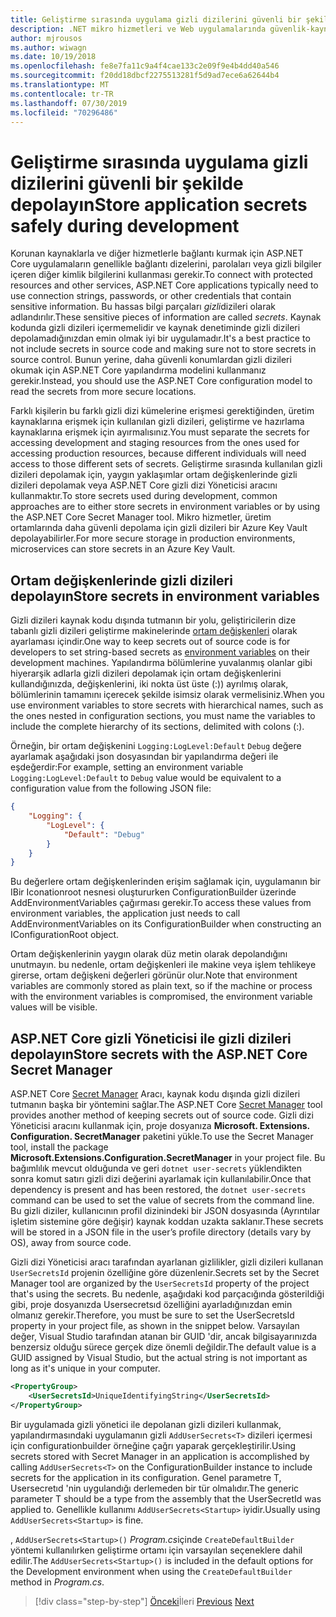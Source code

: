 ```yaml
---
title: Geliştirme sırasında uygulama gizli dizilerini güvenli bir şekilde depolama
description: .NET mikro hizmetleri ve Web uygulamalarında güvenlik-kaynak denetimindeki parolalar, bağlantı dizeleri veya API anahtarları gibi uygulama gizli dizilerini depolamayın, ASP.NET Core içinde kullanabileceğiniz seçenekleri anlayın, özellikle de "Kullanıcı gizli dizileri ".
author: mjrousos
ms.author: wiwagn
ms.date: 10/19/2018
ms.openlocfilehash: fe8e7fa11c9a4f4cae133c2e09f9e4b4dd40a546
ms.sourcegitcommit: f20dd18dbcf2275513281f5d9ad7ece6a62644b4
ms.translationtype: MT
ms.contentlocale: tr-TR
ms.lasthandoff: 07/30/2019
ms.locfileid: "70296486"
---
```

# <a name="store-application-secrets-safely-during-development"></a><span data-ttu-id="fecbf-103">Geliştirme sırasında uygulama gizli dizilerini güvenli bir şekilde depolayın</span><span class="sxs-lookup"><span data-stu-id="fecbf-103">Store application secrets safely during development</span></span>

<span data-ttu-id="fecbf-104">Korunan kaynaklarla ve diğer hizmetlerle bağlantı kurmak için ASP.NET Core uygulamaların genellikle bağlantı dizelerini, parolaları veya gizli bilgiler içeren diğer kimlik bilgilerini kullanması gerekir.</span><span class="sxs-lookup"><span data-stu-id="fecbf-104">To connect with protected resources and other services, ASP.NET Core applications typically need to use connection strings, passwords, or other credentials that contain sensitive information.</span></span> <span data-ttu-id="fecbf-105">Bu hassas bilgi parçaları *gizli*dizileri olarak adlandırılır.</span><span class="sxs-lookup"><span data-stu-id="fecbf-105">These sensitive pieces of information are called *secrets*.</span></span> <span data-ttu-id="fecbf-106">Kaynak kodunda gizli dizileri içermemelidir ve kaynak denetiminde gizli dizileri depolamadığınızdan emin olmak iyi bir uygulamadır.</span><span class="sxs-lookup"><span data-stu-id="fecbf-106">It's a best practice to not include secrets in source code and making sure not to store secrets in source control.</span></span> <span data-ttu-id="fecbf-107">Bunun yerine, daha güvenli konumlardan gizli dizileri okumak için ASP.NET Core yapılandırma modelini kullanmanız gerekir.</span><span class="sxs-lookup"><span data-stu-id="fecbf-107">Instead, you should use the ASP.NET Core configuration model to read the secrets from more secure locations.</span></span>

<span data-ttu-id="fecbf-108">Farklı kişilerin bu farklı gizli dizi kümelerine erişmesi gerektiğinden, üretim kaynaklarına erişmek için kullanılan gizli dizileri, geliştirme ve hazırlama kaynaklarına erişmek için ayırmalısınız.</span><span class="sxs-lookup"><span data-stu-id="fecbf-108">You must separate the secrets for accessing development and staging resources from the ones used for accessing production resources, because different individuals will need access to those different sets of secrets.</span></span> <span data-ttu-id="fecbf-109">Geliştirme sırasında kullanılan gizli dizileri depolamak için, yaygın yaklaşımlar ortam değişkenlerinde gizli dizileri depolamak veya ASP.NET Core gizli dizi Yöneticisi aracını kullanmaktır.</span><span class="sxs-lookup"><span data-stu-id="fecbf-109">To store secrets used during development, common approaches are to either store secrets in environment variables or by using the ASP.NET Core Secret Manager tool.</span></span> <span data-ttu-id="fecbf-110">Mikro hizmetler, üretim ortamlarında daha güvenli depolama için gizli dizileri bir Azure Key Vault depolayabilirler.</span><span class="sxs-lookup"><span data-stu-id="fecbf-110">For more secure storage in production environments, microservices can store secrets in an Azure Key Vault.</span></span>

## <a name="store-secrets-in-environment-variables"></a><span data-ttu-id="fecbf-111">Ortam değişkenlerinde gizli dizileri depolayın</span><span class="sxs-lookup"><span data-stu-id="fecbf-111">Store secrets in environment variables</span></span>

<span data-ttu-id="fecbf-112">Gizli dizileri kaynak kodu dışında tutmanın bir yolu, geliştiricilerin dize tabanlı gizli dizileri geliştirme makinelerinde [ortam değişkenleri](/aspnet/core/security/app-secrets#environment-variables) olarak ayarlaması içindir.</span><span class="sxs-lookup"><span data-stu-id="fecbf-112">One way to keep secrets out of source code is for developers to set string-based secrets as [environment variables](/aspnet/core/security/app-secrets#environment-variables) on their development machines.</span></span> <span data-ttu-id="fecbf-113">Yapılandırma bölümlerine yuvalanmış olanlar gibi hiyerarşik adlarla gizli dizileri depolamak için ortam değişkenlerini kullandığınızda, değişkenlerini, iki nokta üst üste (:)) ayrılmış olarak, bölümlerinin tamamını içerecek şekilde isimsiz olarak vermelisiniz.</span><span class="sxs-lookup"><span data-stu-id="fecbf-113">When you use environment variables to store secrets with hierarchical names, such as the ones nested in configuration sections, you must name the variables to include the complete hierarchy of its sections, delimited with colons (:).</span></span>

<span data-ttu-id="fecbf-114">Örneğin, bir ortam değişkenini `Logging:LogLevel:Default` `Debug` değere ayarlamak aşağıdaki json dosyasından bir yapılandırma değeri ile eşdeğerdir:</span><span class="sxs-lookup"><span data-stu-id="fecbf-114">For example, setting an environment variable `Logging:LogLevel:Default` to `Debug` value would be equivalent to a configuration value from the following JSON file:</span></span>

```json
{
    "Logging": {
        "LogLevel": {
            "Default": "Debug"
        }
    }
}
```

<span data-ttu-id="fecbf-115">Bu değerlere ortam değişkenlerinden erişim sağlamak için, uygulamanın bir IBir Iconationroot nesnesi oluştururken ConfigurationBuilder üzerinde AddEnvironmentVariables çağırması gerekir.</span><span class="sxs-lookup"><span data-stu-id="fecbf-115">To access these values from environment variables, the application just needs to call AddEnvironmentVariables on its ConfigurationBuilder when constructing an IConfigurationRoot object.</span></span>

<span data-ttu-id="fecbf-116">Ortam değişkenlerinin yaygın olarak düz metin olarak depolandığını unutmayın. bu nedenle, ortam değişkenleri ile makine veya işlem tehlikeye girerse, ortam değişkeni değerleri görünür olur.</span><span class="sxs-lookup"><span data-stu-id="fecbf-116">Note that environment variables are commonly stored as plain text, so if the machine or process with the environment variables is compromised, the environment variable values will be visible.</span></span>

## <a name="store-secrets-with-the-aspnet-core-secret-manager"></a><span data-ttu-id="fecbf-117">ASP.NET Core gizli Yöneticisi ile gizli dizileri depolayın</span><span class="sxs-lookup"><span data-stu-id="fecbf-117">Store secrets with the ASP.NET Core Secret Manager</span></span>

<span data-ttu-id="fecbf-118">ASP.NET Core [Secret Manager](/aspnet/core/security/app-secrets#secret-manager) Aracı, kaynak kodu dışında gizli dizileri tutmanın başka bir yöntemini sağlar.</span><span class="sxs-lookup"><span data-stu-id="fecbf-118">The ASP.NET Core [Secret Manager](/aspnet/core/security/app-secrets#secret-manager) tool provides another method of keeping secrets out of source code.</span></span> <span data-ttu-id="fecbf-119">Gizli dizi Yöneticisi aracını kullanmak için, proje dosyanıza **Microsoft. Extensions. Configuration. SecretManager** paketini yükle.</span><span class="sxs-lookup"><span data-stu-id="fecbf-119">To use the Secret Manager tool, install the package **Microsoft.Extensions.Configuration.SecretManager** in your project file.</span></span> <span data-ttu-id="fecbf-120">Bu bağımlılık mevcut olduğunda ve geri `dotnet user-secrets` yüklendikten sonra komut satırı gizli dizi değerini ayarlamak için kullanılabilir.</span><span class="sxs-lookup"><span data-stu-id="fecbf-120">Once that dependency is present and has been restored, the `dotnet user-secrets` command can be used to set the value of secrets from the command line.</span></span> <span data-ttu-id="fecbf-121">Bu gizli diziler, kullanıcının profil dizinindeki bir JSON dosyasında (Ayrıntılar işletim sistemine göre değişir) kaynak koddan uzakta saklanır.</span><span class="sxs-lookup"><span data-stu-id="fecbf-121">These secrets will be stored in a JSON file in the user’s profile directory (details vary by OS), away from source code.</span></span>

<span data-ttu-id="fecbf-122">Gizli dizi Yöneticisi aracı tarafından ayarlanan gizlilikler, gizli dizileri kullanan `UserSecretsId` projenin özelliğine göre düzenlenir.</span><span class="sxs-lookup"><span data-stu-id="fecbf-122">Secrets set by the Secret Manager tool are organized by the `UserSecretsId` property of the project that's using the secrets.</span></span> <span data-ttu-id="fecbf-123">Bu nedenle, aşağıdaki kod parçacığında gösterildiği gibi, proje dosyanızda Usersecretsıd özelliğini ayarladığınızdan emin olmanız gerekir.</span><span class="sxs-lookup"><span data-stu-id="fecbf-123">Therefore, you must be sure to set the UserSecretsId property in your project file, as shown in the snippet below.</span></span> <span data-ttu-id="fecbf-124">Varsayılan değer, Visual Studio tarafından atanan bir GUID 'dir, ancak bilgisayarınızda benzersiz olduğu sürece gerçek dize önemli değildir.</span><span class="sxs-lookup"><span data-stu-id="fecbf-124">The default value is a GUID assigned by Visual Studio, but the actual string is not important as long as it's unique in your computer.</span></span>

```xml
<PropertyGroup>
    <UserSecretsId>UniqueIdentifyingString</UserSecretsId>
</PropertyGroup>
```

<span data-ttu-id="fecbf-125">Bir uygulamada gizli yönetici ile depolanan gizli dizileri kullanmak, yapılandırmasındaki uygulamanın gizli `AddUserSecrets<T>` dizileri içermesi için configurationbuilder örneğine çağrı yaparak gerçekleştirilir.</span><span class="sxs-lookup"><span data-stu-id="fecbf-125">Using secrets stored with Secret Manager in an application is accomplished by calling `AddUserSecrets<T>` on the ConfigurationBuilder instance to include secrets for the application in its configuration.</span></span> <span data-ttu-id="fecbf-126">Genel parametre T, Usersecretıd 'nin uygulandığı derlemeden bir tür olmalıdır.</span><span class="sxs-lookup"><span data-stu-id="fecbf-126">The generic parameter T should be a type from the assembly that the UserSecretId was applied to.</span></span> <span data-ttu-id="fecbf-127">Genellikle kullanımı `AddUserSecrets<Startup>` iyidir.</span><span class="sxs-lookup"><span data-stu-id="fecbf-127">Usually using `AddUserSecrets<Startup>` is fine.</span></span>

<span data-ttu-id="fecbf-128">, `AddUserSecrets<Startup>()` *Program.cs*içinde `CreateDefaultBuilder` yöntemi kullanılırken geliştirme ortamı için varsayılan seçeneklere dahil edilir.</span><span class="sxs-lookup"><span data-stu-id="fecbf-128">The `AddUserSecrets<Startup>()` is included in the default options for the Development environment when using the `CreateDefaultBuilder` method in *Program.cs*.</span></span>

>[!div class="step-by-step"]
><span data-ttu-id="fecbf-129">[Önceki](authorization-net-microservices-web-applications.md)İleri
>[](azure-key-vault-protects-secrets.md)</span><span class="sxs-lookup"><span data-stu-id="fecbf-129">[Previous](authorization-net-microservices-web-applications.md)
[Next](azure-key-vault-protects-secrets.md)</span></span>
